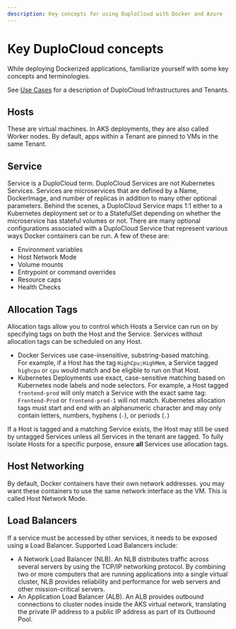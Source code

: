 ```yaml
---
description: Key concepts for using DuploCloud with Docker and Azure
---
```


# Key DuploCloud concepts

While deploying Dockerized applications, familiarize yourself with some key concepts and terminologies.

See [Use Cases](../use-cases/) for a description of DuploCloud Infrastructures and Tenants.

## Hosts

These are virtual machines. In AKS deployments, they are also called Worker nodes. By default, apps within a Tenant are pinned to VMs in the same Tenant.&#x20;

## Service

Service is a DuploCloud term. DuploCloud Services are not Kubernetes Services. Services are microservices that are defined by a Name, DockerImage, and number of replicas in addition to many other optional parameters. Behind the scenes, a DuploCloud Service maps 1:1 either to a Kubernetes deployment set or to a StatefulSet depending on whether the microservice has stateful volumes or not. There are many optional configurations associated with a DuploCloud Service that represent various ways Docker containers can be run. A few of these are:

* Environment variables&#x20;
* Host Network Mode&#x20;
* Volume mounts&#x20;
* Entrypoint or command overrides&#x20;
* Resource caps&#x20;
* Health Checks

## Allocation Tags

Allocation tags allow you to control which Hosts a Service can run on by specifying tags on both the Host and the Service. Services without allocation tags can be scheduled on any Host.

* Docker Services use case-insensitive, substring-based matching.\
  For example, if a Host has the tag `HighCpu;HighMem`, a Service tagged `highcpu` or `cpu` would match and be eligible to run on that Host.
* Kubernetes Deployments use exact, case-sensitive matching based on Kubernetes node labels and node selectors. For example, a Host tagged `frontend-prod` will only match a Service with the exact same tag: `Frontend-Prod` or `frontend-prod-1` will not match. Kubernetes allocation tags must start and end with an alphanumeric character and may only contain letters, numbers, hyphens (`-`), or periods (`.`)

If a Host is tagged and a matching Service exists, the Host may still be used by untagged Services unless all Services in the tenant are tagged. To fully isolate Hosts for a specific purpose, ensure **all** Services use allocation tags.

## **Host Networking**

By default, Docker containers have their own network addresses. you may want these containers to use the same network interface as the VM. This is called Host Network Mode.

## **Load Balancers**

If a service must be accessed by other services, it needs to be exposed using a Load Balancer. Supported Load Balancers include:

* A Network Load Balancer (NLB). An NLB distributes traffic across several servers by using the TCP/IP networking protocol. By combining two or more computers that are running applications into a single virtual cluster, NLB provides reliability and performance for web servers and other mission-critical servers.
* An Application Load Balancer (ALB). An ALB provides outbound connections to cluster nodes inside the AKS virtual network, translating the private IP address to a public IP address as part of its Outbound Pool.
